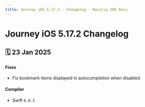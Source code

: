 ```yaml
---
title: Journey iOS 5.17.2 - Changelog - Navitia SDK Docs
---
```


# Journey iOS 5.17.2 Changelog

<h2>🗓 23 Jan 2025</h2>

#### Fixes
- Fix bookmark items displayed in autocompletion when disabled

#### Compiler
-  Swift  `6.0.3`
